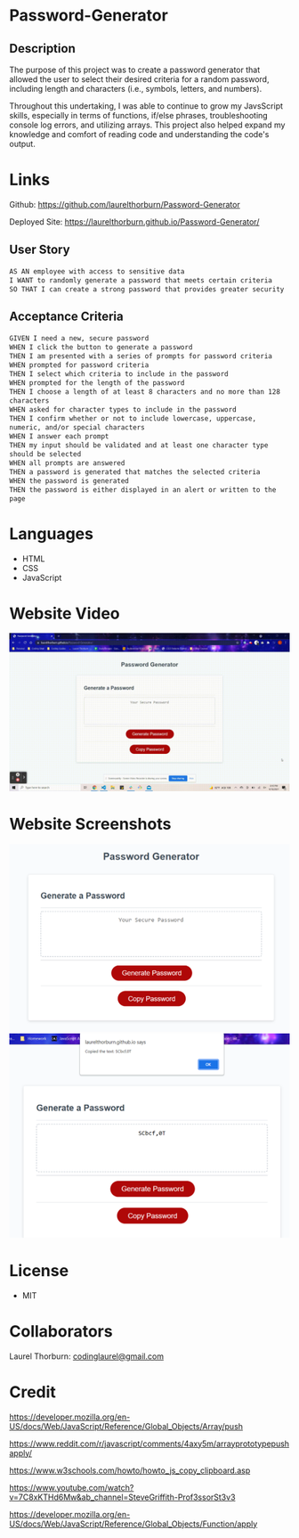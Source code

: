 # Password-Generator

## Description
The purpose of this project was to create a password generator that allowed the user to select their desired criteria for a random password, including length and characters (i.e., symbols, letters, and numbers). 

Throughout this undertaking, I was able to continue to grow my JavsScript skills, especially in terms of functions, if/else phrases, troubleshooting console log errors, and utilizing arrays.  This project also helped expand my knowledge and comfort of reading code and understanding the code's output.

# Links
Github: https://github.com/laurelthorburn/Password-Generator

Deployed Site: https://laurelthorburn.github.io/Password-Generator/

## User Story

```
AS AN employee with access to sensitive data
I WANT to randomly generate a password that meets certain criteria
SO THAT I can create a strong password that provides greater security
```

## Acceptance Criteria

```
GIVEN I need a new, secure password
WHEN I click the button to generate a password
THEN I am presented with a series of prompts for password criteria
WHEN prompted for password criteria
THEN I select which criteria to include in the password
WHEN prompted for the length of the password
THEN I choose a length of at least 8 characters and no more than 128 characters
WHEN asked for character types to include in the password
THEN I confirm whether or not to include lowercase, uppercase, numeric, and/or special characters
WHEN I answer each prompt
THEN my input should be validated and at least one character type should be selected
WHEN all prompts are answered
THEN a password is generated that matches the selected criteria
WHEN the password is generated
THEN the password is either displayed in an alert or written to the page
```
# Languages
* HTML
* CSS
* JavaScript

# Website Video

![Screenshot of Laurel Thorburn's Portfolio](Assets/Media/PasswordGeneratorVideo.gif)

# Website Screenshots

![Screenshot of Laurel Thorburn's Portfolio](Assets/Media/Screenshot1.png)
![Screenshot of Laurel Thorburn's Portfolio](Assets/Media/Screenshot2.png)

# License
* MIT

# Collaborators

Laurel Thorburn: codinglaurel@gmail.com

# Credit
https://developer.mozilla.org/en-US/docs/Web/JavaScript/Reference/Global_Objects/Array/push

https://www.reddit.com/r/javascript/comments/4axy5m/arrayprototypepushapply/

https://www.w3schools.com/howto/howto_js_copy_clipboard.asp

https://www.youtube.com/watch?v=7C8xKTHd6Mw&ab_channel=SteveGriffith-Prof3ssorSt3v3

https://developer.mozilla.org/en-US/docs/Web/JavaScript/Reference/Global_Objects/Function/apply
